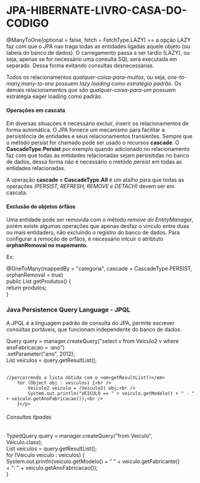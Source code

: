 # JPA-HIBERNATE-LIVRO-CASA-DO-CODIGO

<p>@ManyToOne(optional = false, fetch = FetchType.LAZY) == a opção LAZY faz com que o JPA nao traga todas as entidades ligadas aquele objeto (ou tabela do banco de dados). O carregamento passa a ser tardio (LAZY), ou seja, apenas se for necessário uma consulta SQL será executada em separado. Dessa forma evitando consultas desnecessárias.</p>
<p>Todos os relacionamentos <em>qualquer-coisa-para-muitos</em>, ou seja, <em>one-to-many,many-to-one</em> possuem <em>lazy loading como estratégia padrão.</em> Os demais relacionamentos <em>que são qualquer-coisa-para-um</em> possuem estratégia eager loading como padrão.</p>

<h4>Operações em cascata</h4>
<p>Em diversas situações é necessário excluir, inserir os relacionamentos de forma automática. O JPA fornece um mecanismo para facilitar a persistência de entidades e seus relacionamentos transientes. Sempre que o método persist for chamado pode ser usado o recursos <strong>cascade</strong>. O <strong>CascadeType.Persist</strong> por exemplo quando adicionado no relacionamento faz com que todas as entidades relacionadas sejam persisitidas no banco de dados, dessa forma não é necessário o metódo <em>persist</em> em todas as entidades relacionadas.</p> A operação <strong>cascade = CascadeType.All</strong> é um atalho para que todas as operações <em>(PERSIST, REFRESH, REMOVE e DETACH)</em> devem ser em cascata.

<h4>Exclusão de objetos órfãos</h4>
<p>Uma entidade pode ser removida com o método <em>remove do EntityManager</em>, porém existe algumas operações que apenas desfaz o vinculo entre duas ou mais entidaders, não excluindo o registro do banco de dados. Para configurar a remoção de orfãos, é necessário inlcuir o atribtuto <strong>orphanRemoval no mapemanto.</strong></p>
<p>Ex:</p>

@OneToMany(mappedBy = "categoria", cascade = CascadeType.PERSIST,<br />
orphanRemoval = true)<br />
public List<Produto> getProdutos() {<br />
return produtos;<br />
}<br />
  
  <h3>Java Persistence Query Language - JPQL</h3>
  <p>A JPQL é a linguagem padrão de consulta do JPA, permite escrever consultas portáveis, que funcionam independente do banco de dados.</p>
  <p> Query query = manager.createQuery("select v from Veiculo2 v where anoFabricacao = :ano") <br />
		.setParameter("ano", 2012); <br />
		List<Veiculo2> veiculos = query.getResultList();<br /><br />

    //percorrendo a lista obtida com o <em>getResultList()</em>
		for (Object obj : veiculos) {<br />
			Veiculo2 veiculo = (Veiculo2) obj;<br />
			System.out.println("VEICULO == " + veiculo.getModelo() + " - " + veiculo.getAnoFabricacao());<br />
		}</p>
    
  <h6>Consultas tipadas</h6>
  <p>
	TypedQuery<Veiculo> query = manager.createQuery("from Veiculo",<br />
							Veiculo.class);<br />
   	List<Veiculo> veiculos = query.getResultList();<br />
		for (Veiculo veiculo : veiculos) {<br />
		System.out.println(veiculo.getModelo() + " " + veiculo.getFabricante()<br />
		+ ": " + veiculo.getAnoFabricacao());<br />
	}
  
  </p>
  
